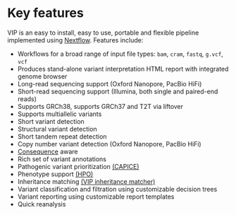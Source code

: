 # Key features
VIP is an easy to install, easy to use, portable and flexible pipeline implemented using [Nextflow](https://www.nextflow.io/).
Features include:

- Workflows for a broad range of input file types: `bam`, `cram`, `fastq`, `g.vcf`, `vcf`
- Produces stand-alone variant interpretation HTML report with integrated genome browser  
- Long-read sequencing support (Oxford Nanopore, PacBio HiFi)
- Short-read sequencing support (Illumina, both single and paired-end reads)
- Supports GRCh38, supports GRCh37 and T2T via liftover
- Supports multiallelic variants
- Short variant detection
- Structural variant detection
- Short tandem repeat detection
- Copy number variant detection (Oxford Nanopore, PacBio HiFi)
- [Consequence](https://www.ensembl.org/info/genome/variation/prediction/predicted_data.html) aware
- Rich set of variant annotations
- Pathogenic variant prioritization [(CAPICE)](https://github.com/molgenis/capice)
- Phenotype support [(HPO)](https://hpo.jax.org/)
- Inheritance matching [(VIP inheritance matcher)](https://github.com/molgenis/vip-inheritance-matcher)
- Variant classification and filtration using customizable decision trees
- Variant reporting using customizable report templates
- Quick reanalysis
